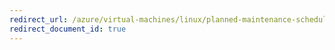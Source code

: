 ```yaml
---
redirect_url: /azure/virtual-machines/linux/planned-maintenance-schedule
redirect_document_id: true
---
```

